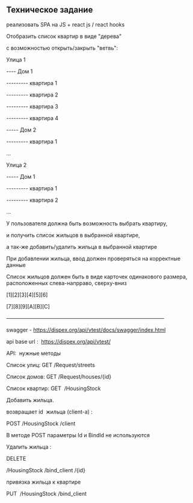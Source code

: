 ## Техническое задание 

реализовать SPA на JS + react js / react hooks

Отобразить список квартир в виде "дерева"

с возможностью открыть/закрыть "ветвь":

Улица 1

---- Дом 1

--------- квартира 1

--------- квартира 2

--------- квартира 3

--------- квартира 4

----- Дом 2

--------- квартира 1

...

Улица 2

----- Дом 1

--------- квартира 1

--------- квартира 2

...

У пользователя должна быть возможность выбрать квартиру,

и получить список жильцов в выбранной квартире,

а так-же добавить/удалить жильца в выбранной квартире

При добавлении жильца, ввод должен проверяться на корректные данные

Список жильцов должен быть в виде карточек одинакового размера, расположенных слева-напрраво, сверху-вниз

[1][2][3][4][5][6]

[7][8][9][A][B][C]

——————————————————————————————

swagger - https://dispex.org/api/vtest/docs/swagger/index.html

api base url :  https://dispex.org/api/vtest/

API:  нужные методы

Список улиц: GET /Request/streets

Список домов: GET /Request/houses/{id}

Список квартир: GET  /HousingStock

Добавить жильца.

возвращает id  жильца (client-a) :

POST /HousingStock /client

В методе POST параметры Id и BindId не используются

Удалить жильца :

DELETE

/HousingStock /bind_client /{id}

привязка жильца к квартире

PUT  /HousingStock /bind_client
